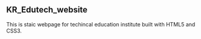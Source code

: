 ## KR_Edutech_website
 
 
 
 
 This is staic webpage for techincal education institute built with HTML5 and CSS3.
 
 
